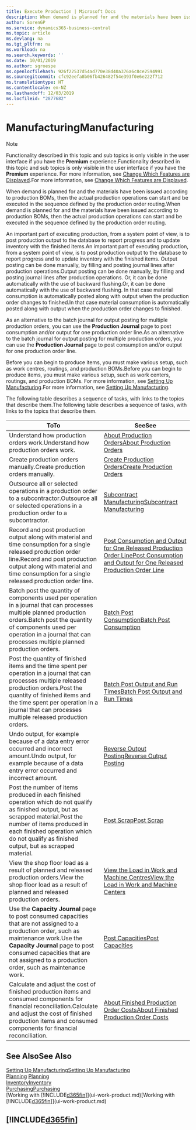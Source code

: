 ```yaml
---
title: Execute Production | Microsoft Docs
description: When demand is planned for and the materials have been issued according to production BOMs, then the actual production operations can start and be executed in the sequence defined by the production order routing.
author: SorenGP
ms.service: dynamics365-business-central
ms.topic: article
ms.devlang: na
ms.tgt_pltfrm: na
ms.workload: na
ms.search.keywords: ''
ms.date: 10/01/2019
ms.author: sgroespe
ms.openlocfilehash: 926f22537d54ad770e38d40a376a6c8ce2594991
ms.sourcegitcommit: cfc92eefa8b06fb426482f54e393f0e6e222f712
ms.translationtype: HT
ms.contentlocale: en-NZ
ms.lasthandoff: 12/03/2019
ms.locfileid: "2877682"
---
```

# <a name="manufacturing"></a><span data-ttu-id="dd6e3-103">Manufacturing</span><span class="sxs-lookup"><span data-stu-id="dd6e3-103">Manufacturing</span></span>
> [!NOTE]
> <span data-ttu-id="dd6e3-104">Functionality described in this topic and sub topics is only visible in the user interface if you have the **Premium** experience.</span><span class="sxs-lookup"><span data-stu-id="dd6e3-104">Functionality described in this topic and sub topics is only visible in the user interface if you have the **Premium** experience.</span></span> <span data-ttu-id="dd6e3-105">For more information, see [Change Which Features are Displayed](ui-experiences.md).</span><span class="sxs-lookup"><span data-stu-id="dd6e3-105">For more information, see [Change Which Features are Displayed](ui-experiences.md).</span></span>

<span data-ttu-id="dd6e3-106">When demand is planned for and the materials have been issued according to production BOMs, then the actual production operations can start and be executed in the sequence defined by the production order routing.</span><span class="sxs-lookup"><span data-stu-id="dd6e3-106">When demand is planned for and the materials have been issued according to production BOMs, then the actual production operations can start and be executed in the sequence defined by the production order routing.</span></span>  

<span data-ttu-id="dd6e3-107">An important part of executing production, from a system point of view, is to post production output to the database to report progress and to update inventory with the finished items.</span><span class="sxs-lookup"><span data-stu-id="dd6e3-107">An important part of executing production, from a system point of view, is to post production output to the database to report progress and to update inventory with the finished items.</span></span> <span data-ttu-id="dd6e3-108">Output posting can be done manually, by filling and posting journal lines after production operations.</span><span class="sxs-lookup"><span data-stu-id="dd6e3-108">Output posting can be done manually, by filling and posting journal lines after production operations.</span></span> <span data-ttu-id="dd6e3-109">Or, it can be done automatically with the use of backward flushing.</span><span class="sxs-lookup"><span data-stu-id="dd6e3-109">Or, it can be done automatically with the use of backward flushing.</span></span> <span data-ttu-id="dd6e3-110">In that case material consumption is automatically posted along with output when the production order changes to finished.</span><span class="sxs-lookup"><span data-stu-id="dd6e3-110">In that case material consumption is automatically posted along with output when the production order changes to finished.</span></span>  

<span data-ttu-id="dd6e3-111">As an alternative to the batch journal for output posting for multiple production orders, you can use the **Production Journal** page to post consumption and/or output for one production order line.</span><span class="sxs-lookup"><span data-stu-id="dd6e3-111">As an alternative to the batch journal for output posting for multiple production orders, you can use the **Production Journal** page to post consumption and/or output for one production order line.</span></span>

<span data-ttu-id="dd6e3-112">Before you can begin to produce items, you must make various setup, such as work centres, routings, and production BOMs.</span><span class="sxs-lookup"><span data-stu-id="dd6e3-112">Before you can begin to produce items, you must make various setup, such as work centers, routings, and production BOMs.</span></span> <span data-ttu-id="dd6e3-113">For more information, see [Setting Up Manufacturing](production-configure-production-processes.md).</span><span class="sxs-lookup"><span data-stu-id="dd6e3-113">For more information, see [Setting Up Manufacturing](production-configure-production-processes.md).</span></span>

<span data-ttu-id="dd6e3-114">The following table describes a sequence of tasks, with links to the topics that describe them.</span><span class="sxs-lookup"><span data-stu-id="dd6e3-114">The following table describes a sequence of tasks, with links to the topics that describe them.</span></span>   

|<span data-ttu-id="dd6e3-115">**To**</span><span class="sxs-lookup"><span data-stu-id="dd6e3-115">**To**</span></span>|<span data-ttu-id="dd6e3-116">**See**</span><span class="sxs-lookup"><span data-stu-id="dd6e3-116">**See**</span></span>|  
|------------|-------------|  
|<span data-ttu-id="dd6e3-117">Understand how production orders work.</span><span class="sxs-lookup"><span data-stu-id="dd6e3-117">Understand how production orders work.</span></span>|[<span data-ttu-id="dd6e3-118">About Production Orders</span><span class="sxs-lookup"><span data-stu-id="dd6e3-118">About Production Orders</span></span>](production-about-production-orders.md)|
|<span data-ttu-id="dd6e3-119">Create production orders manually.</span><span class="sxs-lookup"><span data-stu-id="dd6e3-119">Create production orders manually.</span></span>|[<span data-ttu-id="dd6e3-120">Create Production Orders</span><span class="sxs-lookup"><span data-stu-id="dd6e3-120">Create Production Orders</span></span>](production-how-to-create-production-orders.md)|
|<span data-ttu-id="dd6e3-121">Outsource all or selected operations in a production order to a subcontractor.</span><span class="sxs-lookup"><span data-stu-id="dd6e3-121">Outsource all or selected operations in a production order to a subcontractor.</span></span>|[<span data-ttu-id="dd6e3-122">Subcontract Manufacturing</span><span class="sxs-lookup"><span data-stu-id="dd6e3-122">Subcontract Manufacturing</span></span>](production-how-to-subcontract-manufacturing.md)|
|<span data-ttu-id="dd6e3-123">Record and post production output along with material and time consumption for a single released production order line.</span><span class="sxs-lookup"><span data-stu-id="dd6e3-123">Record and post production output along with material and time consumption for a single released production order line.</span></span>|[<span data-ttu-id="dd6e3-124">Post Consumption and Output for One Released Production Order Line</span><span class="sxs-lookup"><span data-stu-id="dd6e3-124">Post Consumption and Output for One Released Production Order Line</span></span>](production-how-to-register-consumption-and-output.md)|  
|<span data-ttu-id="dd6e3-125">Batch post the quantity of components used per operation in a journal that can processes multiple planned production orders.</span><span class="sxs-lookup"><span data-stu-id="dd6e3-125">Batch post the quantity of components used per operation in a journal that can processes multiple planned production orders.</span></span>|[<span data-ttu-id="dd6e3-126">Batch Post Consumption</span><span class="sxs-lookup"><span data-stu-id="dd6e3-126">Batch Post Consumption</span></span>](production-how-to-post-consumption.md)|
|<span data-ttu-id="dd6e3-127">Post the quantity of finished items and the time spent per operation in a journal that can processes multiple released production orders.</span><span class="sxs-lookup"><span data-stu-id="dd6e3-127">Post the quantity of finished items and the time spent per operation in a journal that can processes multiple released production orders.</span></span>|[<span data-ttu-id="dd6e3-128">Batch Post Output and Run Times</span><span class="sxs-lookup"><span data-stu-id="dd6e3-128">Batch Post Output and Run Times</span></span>](production-how-to-post-output-quantity.md)|
|<span data-ttu-id="dd6e3-129">Undo output, for example because of a data entry error occurred and incorrect amount.</span><span class="sxs-lookup"><span data-stu-id="dd6e3-129">Undo output, for example because of a data entry error occurred and incorrect amount.</span></span>  |[<span data-ttu-id="dd6e3-130">Reverse Output Posting</span><span class="sxs-lookup"><span data-stu-id="dd6e3-130">Reverse Output Posting</span></span>](production-how-to-reverse-output-posting.md)|  
|<span data-ttu-id="dd6e3-131">Post the number of items produced in each finished operation which do not qualify as finished output, but as scrapped material.</span><span class="sxs-lookup"><span data-stu-id="dd6e3-131">Post the number of items produced in each finished operation which do not qualify as finished output, but as scrapped material.</span></span>|[<span data-ttu-id="dd6e3-132">Post Scrap</span><span class="sxs-lookup"><span data-stu-id="dd6e3-132">Post Scrap</span></span>](production-how-to-post-scrap.md)|
|<span data-ttu-id="dd6e3-133">View the shop floor load as a result of planned and released production orders.</span><span class="sxs-lookup"><span data-stu-id="dd6e3-133">View the shop floor load as a result of planned and released production orders.</span></span>|[<span data-ttu-id="dd6e3-134">View the Load in Work and Machine Centres</span><span class="sxs-lookup"><span data-stu-id="dd6e3-134">View the Load in Work and Machine Centers</span></span>](production-how-to-view-the-load-on-work-centers.md)|      
|<span data-ttu-id="dd6e3-135">Use the **Capacity Journal** page to post consumed capacities that are not assigned to a production order, such as maintenance work.</span><span class="sxs-lookup"><span data-stu-id="dd6e3-135">Use the **Capacity Journal** page to post consumed capacities that are not assigned to a production order, such as maintenance work.</span></span>|[<span data-ttu-id="dd6e3-136">Post Capacities</span><span class="sxs-lookup"><span data-stu-id="dd6e3-136">Post Capacities</span></span>](production-how-to-post-capacities.md)|  
|<span data-ttu-id="dd6e3-137">Calculate and adjust the cost of finished production items and consumed components for financial reconciliation.</span><span class="sxs-lookup"><span data-stu-id="dd6e3-137">Calculate and adjust the cost of finished production items and consumed components for financial reconciliation.</span></span>|[<span data-ttu-id="dd6e3-138">About Finished Production Order Costs</span><span class="sxs-lookup"><span data-stu-id="dd6e3-138">About Finished Production Order Costs</span></span>](finance-about-finished-production-order-costs.md)|  

## <a name="see-also"></a><span data-ttu-id="dd6e3-139">See Also</span><span class="sxs-lookup"><span data-stu-id="dd6e3-139">See Also</span></span>  
[<span data-ttu-id="dd6e3-140">Setting Up Manufacturing</span><span class="sxs-lookup"><span data-stu-id="dd6e3-140">Setting Up Manufacturing</span></span>](production-configure-production-processes.md)  
<span data-ttu-id="dd6e3-141">[Planning](production-planning.md)    </span><span class="sxs-lookup"><span data-stu-id="dd6e3-141">[Planning](production-planning.md)    </span></span>  
[<span data-ttu-id="dd6e3-142">Inventory</span><span class="sxs-lookup"><span data-stu-id="dd6e3-142">Inventory</span></span>](inventory-manage-inventory.md)  
[<span data-ttu-id="dd6e3-143">Purchasing</span><span class="sxs-lookup"><span data-stu-id="dd6e3-143">Purchasing</span></span>](purchasing-manage-purchasing.md)  
<span data-ttu-id="dd6e3-144">[Working with [!INCLUDE[d365fin](includes/d365fin_md.md)]](ui-work-product.md)</span><span class="sxs-lookup"><span data-stu-id="dd6e3-144">[Working with [!INCLUDE[d365fin](includes/d365fin_md.md)]](ui-work-product.md)</span></span>

## [!INCLUDE[d365fin](includes/free_trial_md.md)]  
